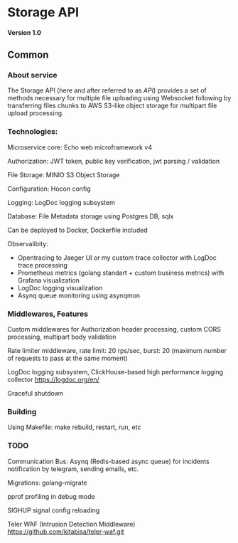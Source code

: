 # Storage API
#### Version 1.0

## Common

### About service
The Storage API (here and after referred to as *API*) provides a set of methods necessary for multiple file uploading using Websocket following by transferring files chunks to AWS S3-like object storage for multipart file upload processing.


### Technologies:

Microservice core: Echo web microframework v4

Authorization: JWT token, public key verification, jwt parsing / validation

File Storage: MINIO S3 Object Storage

Configuration: Hocon config

Logging: LogDoc logging subsystem

Database: File Metadata storage using Postgres DB, sqlx

Can be deployed to Docker, Dockerfile included

Observalibity: 

- Opentracing to Jaeger UI or my custom trace collector with LogDoc trace processing
- Prometheus metrics (golang standart + custom business metrics) with Grafana visualization
- LogDoc logging visualization
- Asynq queue monitoring using asynqmon

### Middlewares, Features

Custom middlewares for Authorization header processing, custom CORS processing, multipart body validation

Rate limiter middleware, rate limit: 20 rps/sec, burst: 20 (maximum number of requests to pass at the same moment)

LogDoc logging subsystem, ClickHouse-based high performance logging collector https://logdoc.org/en/

Graceful shutdown

### Building

Using Makefile:  make rebuild, restart, run, etc

### TODO

Communication Bus: Asynq (Redis-based async queue) for incidents notification by telegram, sending emails, etc. 

Migrations: golang-migrate

pprof profiling in debug mode

SIGHUP signal config reloading

Teler WAF (Intrusion Detection Middleware) https://github.com/kitabisa/teler-waf.git
